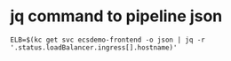 # jq command to pipeline json



```
ELB=$(kc get svc ecsdemo-frontend -o json | jq -r '.status.loadBalancer.ingress[].hostname)'
```

